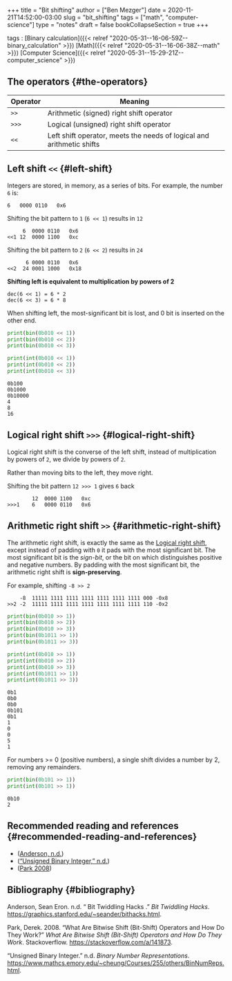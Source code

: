+++
title = "Bit shifting"
author = ["Ben Mezger"]
date = 2020-11-21T14:52:00-03:00
slug = "bit_shifting"
tags = ["math", "computer-science"]
type = "notes"
draft = false
bookCollapseSection = true
+++

tags
: [Binary calculation]({{< relref "2020-05-31--16-06-59Z--binary_calculation" >}}) [Math]({{< relref "2020-05-31--16-06-38Z--math" >}}) [Computer Science]({{< relref "2020-05-31--15-29-21Z--computer_science" >}})

## The operators {#the-operators}

| Operator | Meaning                                                               |
| -------- | --------------------------------------------------------------------- |
| `>>`     | Arithmetic (signed) right shift operator                              |
| `>>>`    | Logical (unsigned) right shift operator                               |
| `<<`     | Left shift operator, meets the needs of logical and arithmetic shifts |

## Left shift `<<` {#left-shift}

Integers are stored, in memory, as a series of bits. For example, the number `6`
is:

```text
6	0000 0110	0x6
```

Shifting the bit pattern to `1` (`6 << 1`) results in `12`

```text
	 6	0000 0110	0x6
<<1	12	0000 1100	0xc
```

Shifting the bit pattern to `2` (`6 << 2`) results in `24`

```text
      6	0000 0110	0x6
<<2  24	0001 1000	0x18
```

**Shifting left is equivalent to multiplication by powers of 2**

```text
dec(6 << 1) = 6 * 2
dec(6 << 3) = 6 * 8
```

When shifting left, the most-significant bit is lost, and 0 bit is inserted on
the other end.

```python
print(bin(0b010 << 1))
print(bin(0b010 << 2))
print(bin(0b010 << 3))

print(int(0b010 << 1))
print(int(0b010 << 2))
print(int(0b010 << 3))
```

```text
0b100
0b1000
0b10000
4
8
16
```

## Logical right shift `>>>` {#logical-right-shift}

Logical right shift is the converse of the left shift, instead of multiplication
by powers of `2`, we divide by powers of `2`.

Rather than moving bits to the left, they move right.

Shifting the bit pattern `12 >>> 1` gives `6` back

```text
        12	0000 1100	0xc
>>>1    6	0000 0110	0x6
```

## Arithmetic right shift `>>` {#arithmetic-right-shift}

The arithmetic right shift, is exactly the same as the [Logical right shift](#logical-right-shift),
except instead of padding with `0` it pads with the most significant bit.
The most significant bit is the _sign-bit_, or the bit on which distinguishes
positive and negative numbers. By padding with the most significant bit, the
arithmetic right shift is **sign-preserving**.

For example, shifting `-8 >> 2`

```text
	-8	11111 1111 1111 1111 1111 1111 1111 000	-0x8
>>2	-2	11111 1111 1111 1111 1111 1111 1111 110	-0x2
```

```python
print(bin(0b010 >> 1))
print(bin(0b010 >> 2))
print(bin(0b010 >> 3))
print(bin(0b1011 >> 1))
print(bin(0b1011 >> 3))

print(int(0b010 >> 1))
print(int(0b010 >> 2))
print(int(0b010 >> 3))
print(int(0b1011 >> 1))
print(int(0b1011 >> 3))
```

```text
0b1
0b0
0b0
0b101
0b1
1
0
0
5
1
```

For numbers >= 0 (positive numbers), a single shift divides a number by 2,
removing any remainders.

```python
print(bin(0b101 >> 1))
print(int(0b101 >> 1))
```

```text
0b10
2
```

## Recommended reading and references {#recommended-reading-and-references}

- ([Anderson, n.d.](#org199d8b2))
- ([“Unsigned Binary Integer,” n.d.](#org3f21e43))
- ([Park 2008](#orgc72b96b))

## Bibliography {#bibliography}

<a id="org199d8b2"></a>Anderson, Sean Eron. n.d. “ Bit Twiddling Hacks .” _Bit Twiddling Hacks_. <https://graphics.stanford.edu/~seander/bithacks.html>.

<a id="orgc72b96b"></a>Park, Derek. 2008. “What Are Bitwise Shift (Bit-Shift) Operators and How Do They Work?” _What Are Bitwise Shift (Bit-Shift) Operators and How Do They Work_. Stackoverflow. <https://stackoverflow.com/a/141873>.

<a id="org3f21e43"></a>“Unsigned Binary Integer.” n.d. _Binary Number Representations_. <https://www.mathcs.emory.edu/~cheung/Courses/255/others/BinNumReps.html>.
